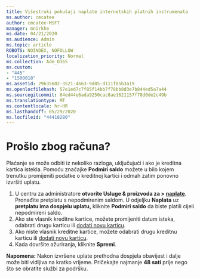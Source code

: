 ```yaml
---
title: Višestruki pokušaji naplate internetskih platnih instrumenata
ms.author: cmcatee
author: cmcatee-MSFT
manager: mnirkhe
ms.date: 04/21/2020
ms.audience: Admin
ms.topic: article
ROBOTS: NOINDEX, NOFOLLOW
localization_priority: Normal
ms.collection: Adm_O365
ms.custom:
- "445"
- "1500018"
ms.assetid: 29635602-3521-4663-9d85-d111f85b3a19
ms.openlocfilehash: 57e1ed7c7f85f14bb7f78bb8d3e7b844ed5a7a44
ms.sourcegitcommit: 64ed44e6ada9250cac8ae1621157f78d0de2c49b
ms.translationtype: MT
ms.contentlocale: hr-HR
ms.lasthandoff: 05/29/2020
ms.locfileid: "44418280"
---
```

# <a name="past-due-account"></a>Prošlo zbog računa?

Plaćanje se može odbiti iz nekoliko razloga, uključujući i ako je kreditna kartica istekla. Pomoću značajke **Podmiri saldo** možete u bilo kojem trenutku promijeniti podatke o kreditnoj kartici i odmah zatim ponovno izvršiti uplatu.

1. U centru za administratore **otvorite Usluge & proizvoda za > [naplate](https://go.microsoft.com/fwlink/p/?linkid=842054)**.
Pronađite pretplatu s nepodmirenim saldom. U odjeljku **Naplata** uz **pretplatu ima dospjelu uplatu,** kliknite **Podmiri saldo** da biste platili cijeli nepodmireni saldo.
2. Ako ste vlasnik kreditne kartice, možete promijeniti datum isteka, odabrati drugu karticu ili [dodati novu karticu](https://docs.microsoft.com/microsoft-365/commerce/billing-and-payments/manage-payment-methods?view=o365-worldwide).
3. Ako niste vlasnik kreditne kartice, možete odabrati drugu kreditnu karticu ili [dodati novu karticu](https://docs.microsoft.com/microsoft-365/commerce/billing-and-payments/manage-payment-methods?view=o365-worldwide).
4. Kada dovršite ažuriranja, kliknite **Spremi**.

**Napomena:** Nakon izvršene uplate prethodna dospjela obavijest i dalje može biti vidljiva na kratko vrijeme. Pričekajte najmanje **48 sati** prije nego što se obratite službi za podršku.
